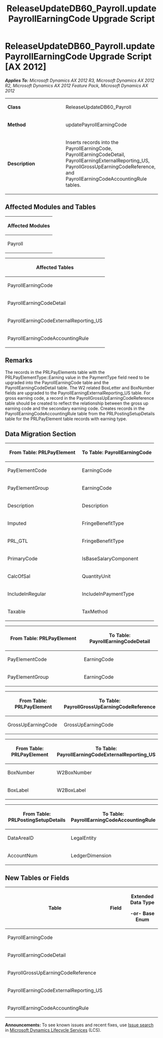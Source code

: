﻿---
title: ReleaseUpdateDB60_Payroll.updatePayrollEarningCode Upgrade Script
TOCTitle: ReleaseUpdateDB60_Payroll.updatePayrollEarningCode Upgrade Script
ms:assetid: ab44115e-bcf8-718e-34b4-a996bfa5267b
ms:mtpsurl: https://msdn.microsoft.com/en-us/library/JJ686470(v=AX.60)
ms:contentKeyID: 49710426
ms.date: 05/18/2015
mtps_version: v=AX.60
---

# ReleaseUpdateDB60\_Payroll.updatePayrollEarningCode Upgrade Script [AX 2012]


_**Applies To:** Microsoft Dynamics AX 2012 R3, Microsoft Dynamics AX 2012 R2, Microsoft Dynamics AX 2012 Feature Pack, Microsoft Dynamics AX 2012_

<table>
<colgroup>
<col style="width: 50%" />
<col style="width: 50%" />
</colgroup>
<tbody>
<tr class="odd">
<td><p><strong>Class</strong></p></td>
<td><p>ReleaseUpdateDB60_Payroll</p></td>
</tr>
<tr class="even">
<td><p><strong>Method</strong></p></td>
<td><p>updatePayrollEarningCode</p></td>
</tr>
<tr class="odd">
<td><p><strong>Description</strong></p></td>
<td><p>Inserts records into the PayrollEarningCode, PayrollEarningCodeDetail, PayrollEarningExternalReporting_US, PayrollGrossUpEarningCodeReference, and PayrollEarningCodeAccountingRule tables.</p></td>
</tr>
</tbody>
</table>


## Affected Modules and Tables

<table>
<colgroup>
<col style="width: 100%" />
</colgroup>
<thead>
<tr class="header">
<th><p>Affected Modules</p></th>
</tr>
</thead>
<tbody>
<tr class="odd">
<td><p>Payroll</p></td>
</tr>
</tbody>
</table>


<table>
<colgroup>
<col style="width: 100%" />
</colgroup>
<thead>
<tr class="header">
<th><p>Affected Tables</p></th>
</tr>
</thead>
<tbody>
<tr class="odd">
<td><p>PayrollEarningCode</p></td>
</tr>
<tr class="even">
<td><p>PayrollEarningCodeDetail</p></td>
</tr>
<tr class="odd">
<td><p>PayrollEarningCodeExternalReporting_US</p></td>
</tr>
<tr class="even">
<td><p>PayrollEarningCodeAccountingRule</p></td>
</tr>
</tbody>
</table>


## Remarks

The records in the PRLPayElements table with the PRLPayElementType::Earning value in the PaymentType field need to be upgraded into the PayrollEarningCode table and the PayrollEarningCodeDetail table. The W2 related BoxLetter and BoxNumber fields are upgraded to the PayrollEarningExternalReporting\_US table. For gross earning code, a record in the PayrollGrossUpEarningCodeReference table should be created to reflect the relationship between the gross up earning code and the secondary earning code. Creates records in the PayrollEarningCodeAccountingRule table from the PRLPostingSetupDetails table for the PRLPayElement table records with earning type.

## Data Migration Section

<table>
<colgroup>
<col style="width: 50%" />
<col style="width: 50%" />
</colgroup>
<thead>
<tr class="header">
<th><p>From Table: PRLPayElement</p></th>
<th><p>To Table: PayrollEarningCode</p></th>
</tr>
</thead>
<tbody>
<tr class="odd">
<td><p>PayElementCode</p></td>
<td><p>EarningCode</p></td>
</tr>
<tr class="even">
<td><p>PayElementGroup</p></td>
<td><p>EarningCode</p></td>
</tr>
<tr class="odd">
<td><p>Description</p></td>
<td><p>Description</p></td>
</tr>
<tr class="even">
<td><p>Imputed</p></td>
<td><p>FringeBenefitType</p></td>
</tr>
<tr class="odd">
<td><p>PRL_GTL</p></td>
<td><p>FringeBenefitType</p></td>
</tr>
<tr class="even">
<td><p>PrimaryCode</p></td>
<td><p>IsBaseSalaryComponent</p></td>
</tr>
<tr class="odd">
<td><p>CalcOfSal</p></td>
<td><p>QuantityUnit</p></td>
</tr>
<tr class="even">
<td><p>IncludeInRegular</p></td>
<td><p>IncludeInPaymentType</p></td>
</tr>
<tr class="odd">
<td><p>Taxable</p></td>
<td><p>TaxMethod</p></td>
</tr>
</tbody>
</table>


<table>
<colgroup>
<col style="width: 50%" />
<col style="width: 50%" />
</colgroup>
<thead>
<tr class="header">
<th><p>From Table: PRLPayElement</p></th>
<th><p>To Table: PayrollEarningCodeDetail</p></th>
</tr>
</thead>
<tbody>
<tr class="odd">
<td><p>PayElementCode</p></td>
<td><p>EarningCode</p></td>
</tr>
<tr class="even">
<td><p>PayElementGroup</p></td>
<td><p>EarningCode</p></td>
</tr>
</tbody>
</table>


<table>
<colgroup>
<col style="width: 50%" />
<col style="width: 50%" />
</colgroup>
<thead>
<tr class="header">
<th><p>From Table: PRLPayElement</p></th>
<th><p>To Table: PayrollGrossUpEarningCodeReference</p></th>
</tr>
</thead>
<tbody>
<tr class="odd">
<td><p>GrossUpEarningCode</p></td>
<td><p>GrossUpEarningCode</p></td>
</tr>
</tbody>
</table>


<table>
<colgroup>
<col style="width: 50%" />
<col style="width: 50%" />
</colgroup>
<thead>
<tr class="header">
<th><p>From Table: PRLPayElement</p></th>
<th><p>To Table: PayrollEarningCodeExternalReporting_US</p></th>
</tr>
</thead>
<tbody>
<tr class="odd">
<td><p>BoxNumber</p></td>
<td><p>W2BoxNumber</p></td>
</tr>
<tr class="even">
<td><p>BoxLabel</p></td>
<td><p>W2BoxLabel</p></td>
</tr>
</tbody>
</table>


<table>
<colgroup>
<col style="width: 50%" />
<col style="width: 50%" />
</colgroup>
<thead>
<tr class="header">
<th><p>From Table: PRLPostingSetupDetails</p></th>
<th><p>To Table: PayrollEarningCodeAccountingRule</p></th>
</tr>
</thead>
<tbody>
<tr class="odd">
<td><p>DataAreaID</p></td>
<td><p>LegalEntity</p></td>
</tr>
<tr class="even">
<td><p>AccountNum</p></td>
<td><p>LedgerDimension</p></td>
</tr>
</tbody>
</table>


## New Tables or Fields

<table>
<colgroup>
<col style="width: 33%" />
<col style="width: 33%" />
<col style="width: 33%" />
</colgroup>
<thead>
<tr class="header">
<th><p>Table</p></th>
<th><p>Field</p></th>
<th><p>Extended Data Type</p>
<p>-or- Base Enum</p></th>
</tr>
</thead>
<tbody>
<tr class="odd">
<td><p>PayrollEarningCode</p></td>
<td><p></p></td>
<td><p></p></td>
</tr>
<tr class="even">
<td><p>PayrollEarningCodeDetail</p></td>
<td><p></p></td>
<td><p></p></td>
</tr>
<tr class="odd">
<td><p>PayrollGrossUpEarningCodeReference</p></td>
<td><p></p></td>
<td><p></p></td>
</tr>
<tr class="even">
<td><p>PayrollEarningCodeExternalReporting_US</p></td>
<td><p></p></td>
<td><p></p></td>
</tr>
<tr class="odd">
<td><p>PayrollEarningCodeAccountingRule</p></td>
<td><p></p></td>
<td><p></p></td>
</tr>
</tbody>
</table>

  
**Announcements:** To see known issues and recent fixes, use [Issue search](http://go.microsoft.com/fwlink/?linkid=389258) in [Microsoft Dynamics Lifecycle Services](http://go.microsoft.com/fwlink/?linkid=306505) (LCS).

